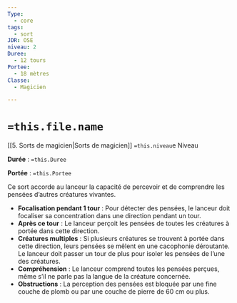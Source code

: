 ```yaml
---
Type:
  - core
tags:
  - sort
JDR: OSE
niveau: 2
Duree:
  - 12 tours
Portee:
  - 18 mètres
Classe:
  - Magicien

---
```

# `=this.file.name`  

[[5. Sorts de magicien|Sorts de magicien]] `=this.niveau`e Niveau

**Durée** : `=this.Duree` 

**Portée** : `=this.Portee`

Ce sort accorde au lanceur la capacité de percevoir et de comprendre les pensées d’autres créatures vivantes.

- **Focalisation pendant 1 tour** : Pour détecter des pensées, le lanceur doit focaliser sa concentration dans une direction pendant un tour.
- **Après ce tour** : Le lanceur perçoit les pensées de toutes les créatures à portée dans cette direction.
- **Créatures multiples** : Si plusieurs créatures se trouvent à portée dans cette direction, leurs pensées se mêlent en une cacophonie déroutante. Le lanceur doit passer un tour de plus pour isoler les pensées de l’une des créatures.
- **Compréhension** : Le lanceur comprend toutes les pensées perçues, même s’il ne parle pas la langue de la créature concernée.
- **Obstructions** : La perception des pensées est bloquée par une fine couche de plomb ou par une couche de pierre de 60 cm ou plus.